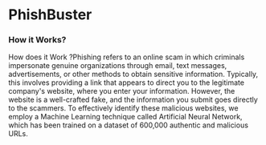 # PhishBuster

### How it Works?
How does it Work ?Phishing refers to an online scam in which criminals impersonate genuine organizations through email, text messages, advertisements, or other methods to obtain sensitive information. Typically, this involves providing a link that appears to direct you to the legitimate company's website, where you enter your information. However, the website is a well-crafted fake, and the information you submit goes directly to the scammers. To effectively identify these malicious websites, we employ a Machine Learning technique called Artificial Neural Network, which has been trained on a dataset of 600,000 authentic and malicious URLs.

